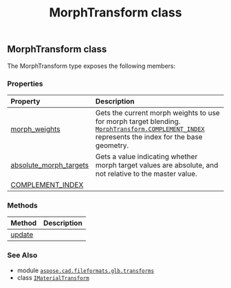 ﻿---
title: MorphTransform class
second_title: Aspose.CAD for Python via .NET API References
description: 
type: docs
weight: 80
url: /python-net/aspose.cad.fileformats.glb.transforms/morphtransform/
is_root: false
---

## MorphTransform class



The MorphTransform type exposes the following members:

### Properties
| Property | Description |
| :- | :- |
| [morph_weights](/cad/python-net/aspose.cad.fileformats.glb.transforms/morphtransform/morph_weights) | Gets the current morph weights to use for morph target blending. [`MorphTransform.COMPLEMENT_INDEX`](/cad/python-net/aspose.cad.fileformats.glb.transforms/morphtransform) represents the index for the base geometry. |
| [absolute_morph_targets](/cad/python-net/aspose.cad.fileformats.glb.transforms/morphtransform/absolute_morph_targets) | Gets a value indicating whether morph target values are absolute, and not relative to the master value. |
| [COMPLEMENT_INDEX](/cad/python-net/aspose.cad.fileformats.glb.transforms/morphtransform/complement_index) |  |


### Methods
| Method | Description |
| :- | :- |
| [update](/cad/python-net/aspose.cad.fileformats.glb.transforms/morphtransform/update/#any-bool) |  |



### See Also
* module [`aspose.cad.fileformats.glb.transforms`](..)
* class [`IMaterialTransform`](/cad/python-net/aspose.cad.fileformats.glb.transforms/imaterialtransform)
